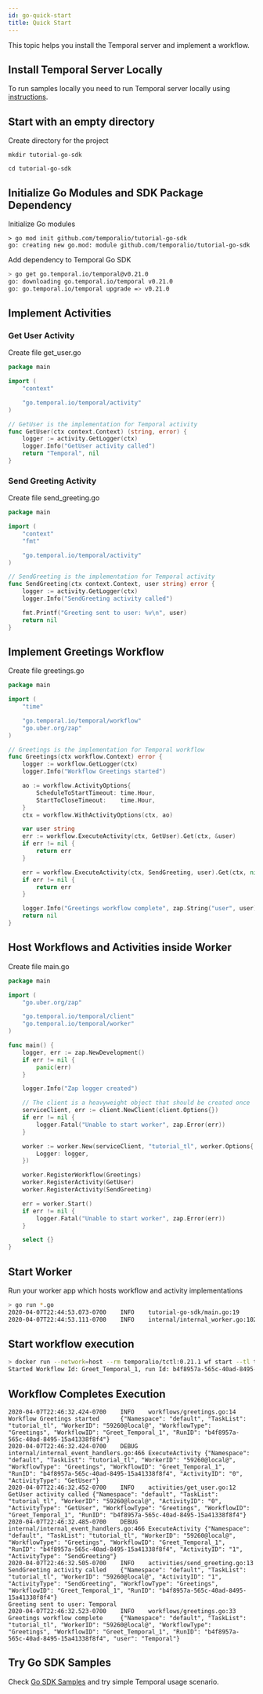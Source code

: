 ```yaml
---
id: go-quick-start
title: Quick Start
---
```


This topic helps you install the Temporal server and implement a workflow.

## Install Temporal Server Locally
To run samples locally you need to run Temporal server locally using [instructions](installing-server.md). 

## Start with an empty directory

Create directory for the project

```
mkdir tutorial-go-sdk
```

```
cd tutorial-go-sdk
```

## Initialize Go Modules and SDK Package Dependency

Initialize Go modules
```
> go mod init github.com/temporalio/tutorial-go-sdk
go: creating new go.mod: module github.com/temporalio/tutorial-go-sdk
```

Add dependency to Temporal Go SDK
```bash
> go get go.temporal.io/temporal@v0.21.0
go: downloading go.temporal.io/temporal v0.21.0
go: go.temporal.io/temporal upgrade => v0.21.0
```

## Implement Activities

### Get User Activity

Create file get_user.go

```go
package main

import (
	"context"

	"go.temporal.io/temporal/activity"
)

// GetUser is the implementation for Temporal activity
func GetUser(ctx context.Context) (string, error) {
	logger := activity.GetLogger(ctx)
	logger.Info("GetUser activity called")
	return "Temporal", nil
}
```

### Send Greeting Activity

Create file send_greeting.go

```go
package main

import (
	"context"
	"fmt"

	"go.temporal.io/temporal/activity"
)

// SendGreeting is the implementation for Temporal activity
func SendGreeting(ctx context.Context, user string) error {
	logger := activity.GetLogger(ctx)
	logger.Info("SendGreeting activity called")

	fmt.Printf("Greeting sent to user: %v\n", user)
	return nil
}
```

## Implement Greetings Workflow

Create file greetings.go

```go
package main

import (
	"time"

	"go.temporal.io/temporal/workflow"
	"go.uber.org/zap"
)

// Greetings is the implementation for Temporal workflow
func Greetings(ctx workflow.Context) error {
	logger := workflow.GetLogger(ctx)
	logger.Info("Workflow Greetings started")

	ao := workflow.ActivityOptions{
		ScheduleToStartTimeout: time.Hour,
		StartToCloseTimeout:    time.Hour,
	}
	ctx = workflow.WithActivityOptions(ctx, ao)

	var user string
	err := workflow.ExecuteActivity(ctx, GetUser).Get(ctx, &user)
	if err != nil {
		return err
	}

	err = workflow.ExecuteActivity(ctx, SendGreeting, user).Get(ctx, nil)
	if err != nil {
		return err
	}

	logger.Info("Greetings workflow complete", zap.String("user", user))
	return nil
}
```

## Host Workflows and Activities inside Worker

Create file main.go

```go
package main

import (
	"go.uber.org/zap"

	"go.temporal.io/temporal/client"
	"go.temporal.io/temporal/worker"
)

func main() {
	logger, err := zap.NewDevelopment()
	if err != nil {
		panic(err)
	}

	logger.Info("Zap logger created")

	// The client is a heavyweight object that should be created once
	serviceClient, err := client.NewClient(client.Options{})
	if err != nil {
		logger.Fatal("Unable to start worker", zap.Error(err))
	}

	worker := worker.New(serviceClient, "tutorial_tl", worker.Options{
		Logger: logger,
	})

	worker.RegisterWorkflow(Greetings)
	worker.RegisterActivity(GetUser)
	worker.RegisterActivity(SendGreeting)

	err = worker.Start()
	if err != nil {
		logger.Fatal("Unable to start worker", zap.Error(err))
	}

	select {}
}
```

## Start Worker

Run your worker app which hosts workflow and activity implementations

```bash
> go run *.go
2020-04-07T22:44:53.073-0700    INFO    tutorial-go-sdk/main.go:19      Zap logger created
2020-04-07T22:44:53.111-0700    INFO    internal/internal_worker.go:1021        Started Worker  {"Namespace": "default", "TaskList": "tutorial_tl", "WorkerID": "59260@local@"}
```

## Start workflow execution

```bash
> docker run --network=host --rm temporalio/tctl:0.21.1 wf start --tl tutorial_tl -w Greet_Temporal_1 --wt Greetings --et 3600 --dt 10
Started Workflow Id: Greet_Temporal_1, run Id: b4f8957a-565c-40ad-8495-15a41338f8f4
```

## Workflow Completes Execution

```
2020-04-07T22:46:32.424-0700    INFO    workflows/greetings.go:14       Workflow Greetings started      {"Namespace": "default", "TaskList": "tutorial_tl", "WorkerID": "59260@local@", "WorkflowType": "Greetings", "WorkflowID": "Greet_Temporal_1", "RunID": "b4f8957a-565c-40ad-8495-15a41338f8f4"}
2020-04-07T22:46:32.424-0700    DEBUG   internal/internal_event_handlers.go:466 ExecuteActivity {"Namespace": "default", "TaskList": "tutorial_tl", "WorkerID": "59260@local@", "WorkflowType": "Greetings", "WorkflowID": "Greet_Temporal_1", "RunID": "b4f8957a-565c-40ad-8495-15a41338f8f4", "ActivityID": "0", "ActivityType": "GetUser"}
2020-04-07T22:46:32.452-0700    INFO    activities/get_user.go:12       GetUser activity called {"Namespace": "default", "TaskList": "tutorial_tl", "WorkerID": "59260@local@", "ActivityID": "0", "ActivityType": "GetUser", "WorkflowType": "Greetings", "WorkflowID": "Greet_Temporal_1", "RunID": "b4f8957a-565c-40ad-8495-15a41338f8f4"}
2020-04-07T22:46:32.485-0700    DEBUG   internal/internal_event_handlers.go:466 ExecuteActivity {"Namespace": "default", "TaskList": "tutorial_tl", "WorkerID": "59260@local@", "WorkflowType": "Greetings", "WorkflowID": "Greet_Temporal_1", "RunID": "b4f8957a-565c-40ad-8495-15a41338f8f4", "ActivityID": "1", "ActivityType": "SendGreeting"}
2020-04-07T22:46:32.505-0700    INFO    activities/send_greeting.go:13  SendGreeting activity called    {"Namespace": "default", "TaskList": "tutorial_tl", "WorkerID": "59260@local@", "ActivityID": "1", "ActivityType": "SendGreeting", "WorkflowType": "Greetings", "WorkflowID": "Greet_Temporal_1", "RunID": "b4f8957a-565c-40ad-8495-15a41338f8f4"}
Greeting sent to user: Temporal
2020-04-07T22:46:32.523-0700    INFO    workflows/greetings.go:33       Greetings workflow complete     {"Namespace": "default", "TaskList": "tutorial_tl", "WorkerID": "59260@local@", "WorkflowType": "Greetings", "WorkflowID": "Greet_Temporal_1", "RunID": "b4f8957a-565c-40ad-8495-15a41338f8f4", "user": "Temporal"}
```

## Try Go SDK Samples

Check [Go SDK Samples](https://github.com/temporalio/temporal-go-samples)
and try simple Temporal usage scenario. 

